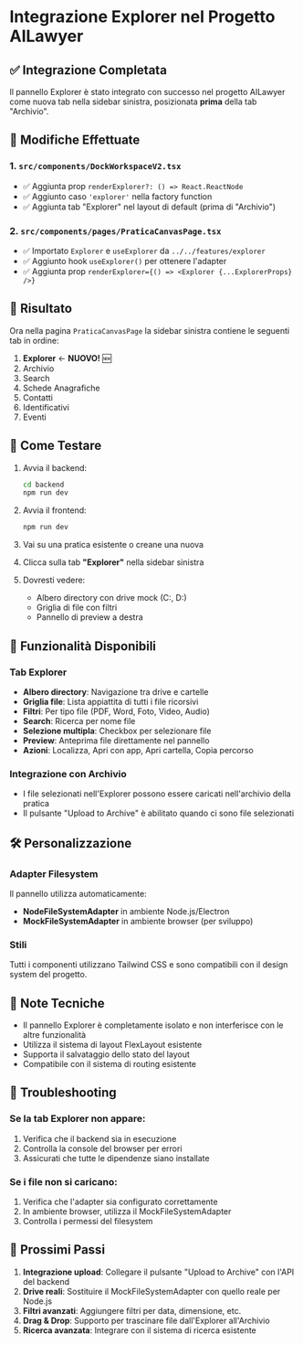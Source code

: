 # Integrazione Explorer nel Progetto AILawyer

## ✅ Integrazione Completata

Il pannello Explorer è stato integrato con successo nel progetto AILawyer come nuova tab nella sidebar sinistra, posizionata **prima** della tab "Archivio".

## 📍 Modifiche Effettuate

### 1. `src/components/DockWorkspaceV2.tsx`
- ✅ Aggiunta prop `renderExplorer?: () => React.ReactNode`
- ✅ Aggiunto caso `'explorer'` nella factory function
- ✅ Aggiunta tab "Explorer" nel layout di default (prima di "Archivio")

### 2. `src/components/pages/PraticaCanvasPage.tsx`
- ✅ Importato `Explorer` e `useExplorer` da `../../features/explorer`
- ✅ Aggiunto hook `useExplorer()` per ottenere l'adapter
- ✅ Aggiunta prop `renderExplorer={() => <Explorer {...ExplorerProps} />}`

## 🎯 Risultato

Ora nella pagina `PraticaCanvasPage` la sidebar sinistra contiene le seguenti tab in ordine:

1. **Explorer** ← **NUOVO!** 🆕
2. Archivio
3. Search
4. Schede Anagrafiche
5. Contatti
6. Identificativi
7. Eventi

## 🚀 Come Testare

1. Avvia il backend:
   ```bash
   cd backend
   npm run dev
   ```

2. Avvia il frontend:
   ```bash
   npm run dev
   ```

3. Vai su una pratica esistente o creane una nuova

4. Clicca sulla tab **"Explorer"** nella sidebar sinistra

5. Dovresti vedere:
   - Albero directory con drive mock (C:, D:)
   - Griglia di file con filtri
   - Pannello di preview a destra

## 🔧 Funzionalità Disponibili

### Tab Explorer
- **Albero directory**: Navigazione tra drive e cartelle
- **Griglia file**: Lista appiattita di tutti i file ricorsivi
- **Filtri**: Per tipo file (PDF, Word, Foto, Video, Audio)
- **Search**: Ricerca per nome file
- **Selezione multipla**: Checkbox per selezionare file
- **Preview**: Anteprima file direttamente nel pannello
- **Azioni**: Localizza, Apri con app, Apri cartella, Copia percorso

### Integrazione con Archivio
- I file selezionati nell'Explorer possono essere caricati nell'archivio della pratica
- Il pulsante "Upload to Archive" è abilitato quando ci sono file selezionati

## 🛠️ Personalizzazione

### Adapter Filesystem
Il pannello utilizza automaticamente:
- **NodeFileSystemAdapter** in ambiente Node.js/Electron
- **MockFileSystemAdapter** in ambiente browser (per sviluppo)

### Stili
Tutti i componenti utilizzano Tailwind CSS e sono compatibili con il design system del progetto.

## 📝 Note Tecniche

- Il pannello Explorer è completamente isolato e non interferisce con le altre funzionalità
- Utilizza il sistema di layout FlexLayout esistente
- Supporta il salvataggio dello stato del layout
- Compatibile con il sistema di routing esistente

## 🐛 Troubleshooting

### Se la tab Explorer non appare:
1. Verifica che il backend sia in esecuzione
2. Controlla la console del browser per errori
3. Assicurati che tutte le dipendenze siano installate

### Se i file non si caricano:
1. Verifica che l'adapter sia configurato correttamente
2. In ambiente browser, utilizza il MockFileSystemAdapter
3. Controlla i permessi del filesystem

## 🔮 Prossimi Passi

1. **Integrazione upload**: Collegare il pulsante "Upload to Archive" con l'API del backend
2. **Drive reali**: Sostituire il MockFileSystemAdapter con quello reale per Node.js
3. **Filtri avanzati**: Aggiungere filtri per data, dimensione, etc.
4. **Drag & Drop**: Supporto per trascinare file dall'Explorer all'Archivio
5. **Ricerca avanzata**: Integrare con il sistema di ricerca esistente

